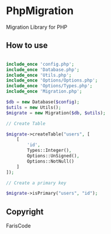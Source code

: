# PhpMigration

Migration Library for PHP

## How to use

```php

include_once 'config.php';
include_once 'Database.php';
include_once 'Utils.php';
include_once 'Options/Options.php';
include_once 'Options/Types.php';
include_once 'Migration.php';

$db = new Database($config);
$utils = new Utils();
$migrate = new Migration($db, $utils);

// Create Table

$migrate->createTable("users", [
    [
        'id',
        Types::Integer(),
        Options::UnSigned(),
        Options::NotNull()
    ]
]);

// Create a primary key

$migrate->isPrimary("users", "id"); 

```

## Copyright

FarisCode
